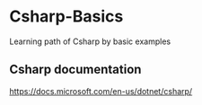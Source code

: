 # Csharp-Basics
Learning path of Csharp by basic examples

## Csharp documentation
https://docs.microsoft.com/en-us/dotnet/csharp/